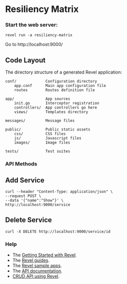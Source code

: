 # Resiliency Matrix


### Start the web server:

   ```
   revel run -a resiliency-matrix
   ```

   Go to http://localhost:9000/ 


## Code Layout

The directory structure of a generated Revel application:

    conf/             Configuration directory
        app.conf      Main app configuration file
        routes        Routes definition file

    app/              App sources
        init.go       Interceptor registration
        controllers/  App controllers go here
        views/        Templates directory

    messages/         Message files

    public/           Public static assets
        css/          CSS files
        js/           Javascript files
        images/       Image files

    tests/            Test suites


### API Methods

## Add Service

   ```
   curl --header "Content-Type: application/json" \
   --request POST \
   --data '{"name":"Show"}' \
   http://localhost:9000/service
   ```

## Delete Service

   ```
   curl -X DELETE http://localhost:9000/service/id
   ```

### Help

* The [Getting Started with Revel](http://revel.github.io/tutorial/gettingstarted.html).
* The [Revel guides](http://revel.github.io/manual/index.html).
* The [Revel sample apps](http://revel.github.io/examples/index.html).
* The [API documentation](https://godoc.org/github.com/revel/revel).
* [CRUD API using Revel](https://github.com/mustanish/revel-crud).
